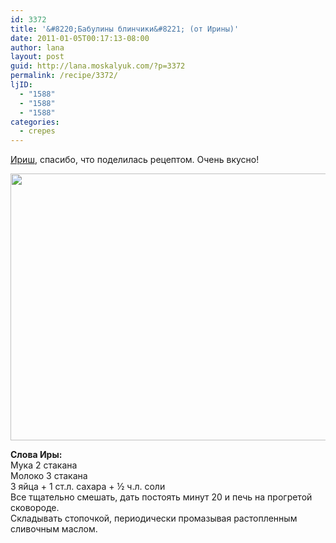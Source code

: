 ```yaml
---
id: 3372
title: '&#8220;Бабулины блинчики&#8221; (от Ирины)'
date: 2011-01-05T00:17:13-08:00
author: lana
layout: post
guid: http://lana.moskalyuk.com/?p=3372
permalink: /recipe/3372/
ljID:
  - "1588"
  - "1588"
  - "1588"
categories:
  - crepes
---
```

[Ириш](http://irenka2501.livejournal.com/39567.html), спасибо, что поделилась рецептом. Очень вкусно!

<img loading="lazy" class="alignnone" title="crepes" src="http://farm6.static.flickr.com/5087/5322123287_4998eebb79_z.jpg" alt="" width="640" height="427" /> 

**Слова Иры:**  
Мука 2 стакана  
Молоко 3 стакана  
3 яйца + 1 ст.л. сахара + ½ ч.л. соли  
Все тщательно смешать, дать постоять минут 20 и печь на прогретой сковороде.  
Складывать стопочкой, периодически промазывая растопленным сливочным маслом.